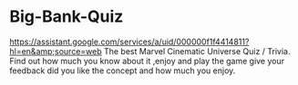 # Big-Bank-Quiz
https://assistant.google.com/services/a/uid/000000f1f4414811?hl=en&amp;source=web
The best Marvel Cinematic Universe Quiz / Trivia.
Find out how much you know about it ,enjoy and play the game give your feedback did you like the concept and how much you enjoy.
